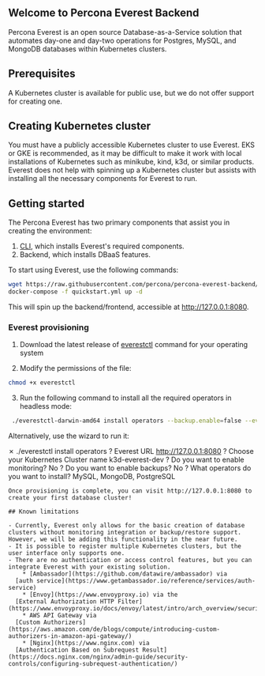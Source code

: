 ## Welcome to Percona Everest Backend

Percona Everest is an open source Database-as-a-Service solution that automates day-one and day-two operations for Postgres, MySQL, and MongoDB databases within Kubernetes clusters.

## Prerequisites

A Kubernetes cluster is available for public use, but we do not offer support for creating one.

## Creating Kubernetes cluster

You must have a publicly accessible Kubernetes cluster to use Everest. EKS or GKE is recommended, as it may be difficult to make it work with local installations of Kubernetes such as minikube, kind, k3d, or similar products. Everest does not help with spinning up a Kubernetes cluster but assists with installing all the necessary components for Everest to run.


## Getting started

The Percona Everest has two primary components that assist you in creating the environment:

1. [CLI](https://github.com/percona/percona-everest-cli), which installs Everest's required components.
2. Backend, which installs DBaaS features.

To start using Everest, use the following commands:

```sh
wget https://raw.githubusercontent.com/percona/percona-everest-backend/main/quickstart.yml
docker-compose -f quickstart.yml up -d
```
This will spin up the backend/frontend, accessible at http://127.0.0.1:8080.



### Everest provisioning

1. Download the latest release of [everestctl](https://github.com/percona/percona-everest-cli/releases) command for your operating system 

2. Modify the permissions of the file:

  ```sh
  chmod +x everestctl
  ```

3. Run the following command to install all the required operators in headless mode:

  ```sh
   ./everestctl-darwin-amd64 install operators --backup.enable=false --everest.endpoint=http://127.0.0.1:8080 --monitoring.enable=false --operator.mongodb=true --operator.postgresql=true --operator.xtradb-cluster=true --skip-wizard -k config.yaml
  ```

Alternatively, use the wizard to run it:

✗ ./everestctl install operators
? Everest URL http://127.0.0.1:8080
? Choose your Kubernetes Cluster name k3d-everest-dev
? Do you want to enable monitoring? No
? Do you want to enable backups? No
? What operators do you want to install? MySQL, MongoDB, PostgreSQL
```
Once provisioning is complete, you can visit http://127.0.0.1:8080 to create your first database cluster!

## Known limitations

- Currently, Everest only allows for the basic creation of database clusters without monitoring integration or backup/restore support. However, we will be adding this functionality in the near future.
- It is possible to register multiple Kubernetes clusters, but the user interface only supports one.
- There are no authentication or access control features, but you can integrate Everest with your existing solution.
    * [Ambassador](https://github.com/datawire/ambassador) via
  [auth service](https://www.getambassador.io/reference/services/auth-service)
    * [Envoy](https://www.envoyproxy.io) via the
  [External Authorization HTTP Filter](https://www.envoyproxy.io/docs/envoy/latest/intro/arch_overview/security/ext_authz_filter.html)
    * AWS API Gateway via
  [Custom Authorizers](https://aws.amazon.com/de/blogs/compute/introducing-custom-authorizers-in-amazon-api-gateway/)
    * [Nginx](https://www.nginx.com) via
  [Authentication Based on Subrequest Result](https://docs.nginx.com/nginx/admin-guide/security-controls/configuring-subrequest-authentication/)
